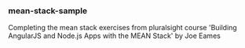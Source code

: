 ### mean-stack-sample

Completing the mean stack exercises from pluralsight course
'Building AngularJS and Node.js Apps with the MEAN Stack' by Joe Eames
